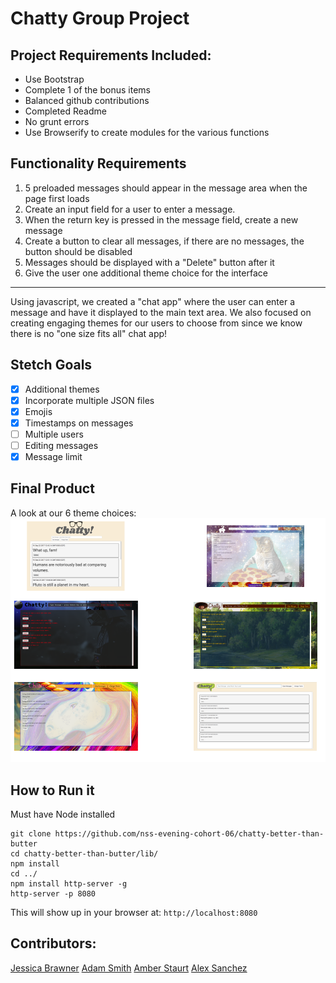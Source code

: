 # Chatty Group Project

## Project Requirements Included:
* Use Bootstrap
* Complete 1 of the bonus items
* Balanced github contributions
* Completed Readme
* No grunt errors
* Use Browserify to create modules for the various functions

## Functionality Requirements

1. 5 preloaded messages should appear in the message area when the page first loads
2. Create an input field for a user to enter a message.
3. When the return key is pressed in the message field, create a new message
4. Create a button to clear all messages, if there are no messages, the button should be disabled
5. Messages should be displayed with a "Delete" button after it
6. Give the user one additional theme choice for the interface
---
Using javascript, we created a "chat app" where the user can enter a message and have it displayed to the main text area. We also focused on creating engaging themes for our users to choose from since we know there is no "one size fits all" chat app!

## Stetch Goals
- [x] Additional themes
- [x] Incorporate multiple JSON files
- [x] Emojis
- [x] Timestamps on messages
- [ ] Multiple users
- [ ] Editing messages
- [x] Message limit

## Final Product

A look at our 6 theme choices:
<img src="./images/our-six-themes.png" alt="Our themes">

## How to Run it
Must have Node installed
```
git clone https://github.com/nss-evening-cohort-06/chatty-better-than-butter
cd chatty-better-than-butter/lib/
npm install
cd ../
npm install http-server -g
http-server -p 8080
```

This will show up in your browser at:
`http://localhost:8080`

## Contributors: 
[Jessica Brawner](https://github.com/lady-ace "lady-ace on Github")
[Adam Smith](https://github.com/hagansmith "hagansmith on Github")
[Amber Staurt](https://github.com/waamber "waamber on GitHub")
[Alex Sanchez](https://github.com/alexsanchez728 "alexsanchez728 on Github")